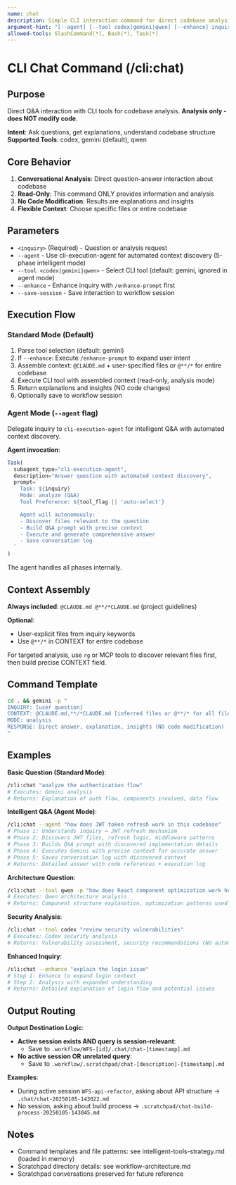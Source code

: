 ```yaml
---
name: chat
description: Simple CLI interaction command for direct codebase analysis
argument-hint: "[--agent] [--tool codex|gemini|qwen] [--enhance] inquiry"
allowed-tools: SlashCommand(*), Bash(*), Task(*)
---
```


# CLI Chat Command (/cli:chat)

## Purpose

Direct Q&A interaction with CLI tools for codebase analysis. **Analysis only - does NOT modify code**.

**Intent**: Ask questions, get explanations, understand codebase structure
**Supported Tools**: codex, gemini (default), qwen

## Core Behavior

1. **Conversational Analysis**: Direct question-answer interaction about codebase
2. **Read-Only**: This command ONLY provides information and analysis
3. **No Code Modification**: Results are explanations and insights
4. **Flexible Context**: Choose specific files or entire codebase

## Parameters

- `<inquiry>` (Required) - Question or analysis request
- `--agent` - Use cli-execution-agent for automated context discovery (5-phase intelligent mode)
- `--tool <codex|gemini|qwen>` - Select CLI tool (default: gemini, ignored in agent mode)
- `--enhance` - Enhance inquiry with `/enhance-prompt` first
- `--save-session` - Save interaction to workflow session

## Execution Flow

### Standard Mode (Default)

1. Parse tool selection (default: gemini)
2. If `--enhance`: Execute `/enhance-prompt` to expand user intent
3. Assemble context: `@CLAUDE.md` + user-specified files or `@**/*` for entire codebase
4. Execute CLI tool with assembled context (read-only, analysis mode)
5. Return explanations and insights (NO code changes)
6. Optionally save to workflow session

### Agent Mode (`--agent` flag)

Delegate inquiry to `cli-execution-agent` for intelligent Q&A with automated context discovery.

**Agent invocation**:
```javascript
Task(
  subagent_type="cli-execution-agent",
  description="Answer question with automated context discovery",
  prompt=`
    Task: ${inquiry}
    Mode: analyze (Q&A)
    Tool Preference: ${tool_flag || 'auto-select'}

    Agent will autonomously:
    - Discover files relevant to the question
    - Build Q&A prompt with precise context
    - Execute and generate comprehensive answer
    - Save conversation log
  `
)
```

The agent handles all phases internally.

## Context Assembly

**Always included**: `@CLAUDE.md @**/*CLAUDE.md` (project guidelines)

**Optional**:
- User-explicit files from inquiry keywords
- Use `@**/*` in CONTEXT for entire codebase

For targeted analysis, use `rg` or MCP tools to discover relevant files first, then build precise CONTEXT field.

## Command Template

```bash
cd . && gemini -p "
INQUIRY: [user question]
CONTEXT: @CLAUDE.md,**/*CLAUDE.md [inferred files or @**/* for all files]
MODE: analysis
RESPONSE: Direct answer, explanation, insights (NO code modification)
"
```

## Examples

**Basic Question (Standard Mode)**:
```bash
/cli:chat "analyze the authentication flow"
# Executes: Gemini analysis
# Returns: Explanation of auth flow, components involved, data flow
```

**Intelligent Q&A (Agent Mode)**:
```bash
/cli:chat --agent "how does JWT token refresh work in this codebase"
# Phase 1: Understands inquiry = JWT refresh mechanism
# Phase 2: Discovers JWT files, refresh logic, middleware patterns
# Phase 3: Builds Q&A prompt with discovered implementation details
# Phase 4: Executes Gemini with precise context for accurate answer
# Phase 5: Saves conversation log with discovered context
# Returns: Detailed answer with code references + execution log
```

**Architecture Question**:
```bash
/cli:chat --tool qwen -p "how does React component optimization work here"
# Executes: Qwen architecture analysis
# Returns: Component structure explanation, optimization patterns used
```

**Security Analysis**:
```bash
/cli:chat --tool codex "review security vulnerabilities"
# Executes: Codex security analysis
# Returns: Vulnerability assessment, security recommendations (NO automatic fixes)
```

**Enhanced Inquiry**:
```bash
/cli:chat --enhance "explain the login issue"
# Step 1: Enhance to expand login context
# Step 2: Analysis with expanded understanding
# Returns: Detailed explanation of login flow and potential issues
```

## Output Routing

**Output Destination Logic**:
- **Active session exists AND query is session-relevant**:
  - Save to `.workflow/WFS-[id]/.chat/chat-[timestamp].md`
- **No active session OR unrelated query**:
  - Save to `.workflow/.scratchpad/chat-[description]-[timestamp].md`

**Examples**:
- During active session `WFS-api-refactor`, asking about API structure → `.chat/chat-20250105-143022.md`
- No session, asking about build process → `.scratchpad/chat-build-process-20250105-143045.md`

## Notes

- Command templates and file patterns: see intelligent-tools-strategy.md (loaded in memory)
- Scratchpad directory details: see workflow-architecture.md
- Scratchpad conversations preserved for future reference
